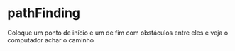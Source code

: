 # pathFinding
Coloque um ponto de início e um de fim com obstáculos entre eles e veja o computador achar o caminho
